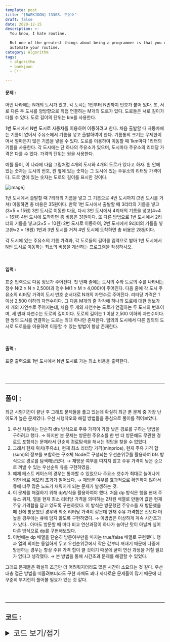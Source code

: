 ```yaml
---
template: post
title: "[BAEKJOON] 13308. 주유소"
draft: false
date: 2020-12-15
description: >-
  You know, I hate routine.

  But one of the greatest things about being a programmer is that you can
  automate your routine.
category: Algorithm
tags:
  - algorithm
  - baekjoon
  - C++

---
```




#### 문제 : 

어떤 나라에는 N개의 도시가 있고, 각 도시는 1번부터 N번까지 번호가 붙어 있다. 또, 서로 다른 두 도시를 양방향으로 직접 연결하는 M개의 도로가 있다. 도로들은 서로 길이가 다를 수 있다. 도로 길이의 단위는 km를 사용한다.

1번 도시에서 N번 도시로 자동차를 이용하여 이동하려고 한다. 처음 출발할 때 자동차에는 기름이 없어서 주유소에서 기름을 넣고 출발하여야 한다. 기름통의 크기는 무제한이어서 얼마든지 많은 기름을 넣을 수 있다. 도로를 이용하여 이동할 때 1km마다 1리터의 기름을 사용한다. 각 도시에는 단 하나의 주유소가 있으며, 도시마다 주유소의 리터당 가격은 다를 수 있다. 가격의 단위는 원을 사용한다.

예를 들어, 이 나라에 다음 그림처럼 4개의 도시와 4개의 도로가 있다고 하자. 원 안에 있는 숫자는 도시의 번호, 원 옆에 있는 숫자는 그 도시에 있는 주유소의 리터당 가격이다. 도로 옆에 있는 숫자는 도로의 길이를 표시한 것이다.

![image](https://user-images.githubusercontent.com/57346455/117329037-32486280-aecf-11eb-908b-46951a823758.png)]

1번 도시에서 출발할 때 7리터의 기름을 넣고 그 기름으로 4번 도시까지 (3번 도시를 거쳐) 이동하면 총 비용은 35원이다. 만약 1번 도시에서 출발할 때 3리터의 기름을 넣고(3×5 = 15원) 3번 도시로 이동한 다음, 다시 3번 도시에서 4리터의 기름을 넣고(4×4 = 16원) 4번 도시에 도착하면 총 비용은 31원이다. 또 다른 방법으로 1번 도시에서 2리터의 기름을 넣고(2×5 = 10원) 2번 도시로 이동하여, 2번 도시에서 9리터의 기름을 넣고(9×2 = 18원) 1번과 3번 도시를 거쳐 4번 도시에 도착하면 총 비용은 28원이다.

각 도시에 있는 주유소의 기름 가격과, 각 도로들의 길이를 입력으로 받아 1번 도시에서 N번 도시로 이동하는 최소의 비용을 계산하는 프로그램을 작성하시오.

<br/>

#### 입력 :

표준 입력으로 다음 정보가 주어진다. 첫 번째 줄에는 도시의 수와 도로의 수를 나타내는 정수 N(2 ≤ N ≤ 2,500)과 정수 M(1 ≤ M ≤ 4,000)이 주어진다. 다음 줄에 각 도시 주유소의 리터당 가격이 도시 번호 순서대로 N개의 자연수로 주어진다. 리터당 가격은 1 이상 2,500 이하의 자연수이다. 그 다음 M개의 줄 각각에 하나의 도로에 대한 정보가 세 개의 자연수로 주어지는데, 처음 두 개의 자연수는 도로가 연결하는 두 도시의 번호이며, 세 번째 자연수는 도로의 길이이다. 도로의 길이는 1 이상 2,500 이하의 자연수이다. 한 쌍의 도시를 연결하는 도로는 최대 하나만 존재한다. 임의의 도시에서 다른 임의의 도시로 도로들을 이용하여 이동할 수 있는 방법이 항상 존재한다.

<br/>

#### 출력 : 

표준 출력으로 1번 도시에서 N번 도시로 가는 최소 비용을 출력한다.

<br/>

<br/>

___

## 풀이 :

최근 시험기간이 끝난 후 그래프 문제들을 풀고 있는데 확실히 최근 푼 문제 중 가장 난이도가 높은 문제였다. 우선 시행착오와 해결 방법들을 중심으로 풀이를 적어보았다.

1. 우선 처음에는 단순히 dfs 방식으로 주유 가격이 가장 낮은 경로를 구하는 방법을 구하려고 했다. → 하지만 본 문제는 방문한 주유소를 한 번 더 방문해도 무관한 경로도 포함되는 문제라서 단순히 경로탐색을 해서는 정답을 찾을 수 없었다.
2. 그래서 현재 위치(주유소), 현재 최소 리터당 가격(minprice), 현재 주유 가격 합(sum)의 정보를 포함하는 구조체 Node로 구성되는 우선순위큐를 활용하여 bfs 방식으로 경로를 탐색해보았다. → 재방문 여부를 따지지 않고 주유 가격이 낮은 순으로 꺼낼 수 있는 우선순위 큐를 구현하였음.
3. 예제 테스트 케이스의 경우는 통과할 수 있었으나 주요소 갯수가 최대로 늘어나게 되면 바로 메모리 초과가 일어났다. → 재방문 여부를 효과적으로 확인하지 않아서 큐에 너무 많은 노드가 채워지게 되는 문제가 발생하는 것.
4. 이 문제를 해결하기 위해 dp방식을 활용하여야 했다. 처음 dp 방식은 행을 현재 주유소 위치, 열을 현재 최소 리터당 가격을 의미하는 2차원 배열로 만들어 값은 현재 주유 가격합을 담고 있도록 구현하였다. 이 방식은 방문했던 주유소를 재 방문했을 때 전에 방문했던 경우와 최소 리터당 가격이 같은데 현재 주유 가격합은 전보다 더 높을 경우에는 큐에 담지 않도록 구현하였다. → 이방법은 이상하게 계속 시간초과가 났다.. 아마도 방문할 때 마다 비교 연산과정이 하나가 늘어난 탓이 아닐까 싶어 다른 방식으로 dp를 구현해보았다.
5. 이번에는 dp 배열을 단순히 방문여부만을 따지는 true/false 배열로 구현했다. 행과 열의 의미는 동일하게 두고 우선순위큐에서 작은 값부터 꺼내기 때문에 나중에 방문하는 경우는 항상 주유 가격 합이 클 것이기 때문에 굳이 연산 과정을 거칠 필요가 없다고 생각했다. → 본 방법을 통해 시간초과 문제를 해결할 수 있었다.

그래프 문제들은 확실히 조금만 더 어려워지더라도 많은 시간이 소요되는 것 같다. 우선 대충 접근 방법을 떠올려보더라도 구현 자체도 꽤나 까다로운 문제들이 많기 때문에 더 꾸준히 부지런히 풀어볼 필요가 있는 것 같다.

<br/>

<br/>

---

## 코드 :

<details>
<summary style="cursor:pointer; font-size:1.5rem">
	코드 보기/접기
</summary>

```c++
#include <iostream>
#include <vector>
#include <utility>
#include <algorithm>
#include <queue>

#define MAX 15626000000
#define pii pair<int, int>

using namespace std;
typedef struct Node {
    long sum;
    int minprice;
    int cur;
} Node;

struct cmp {
    bool operator()(Node t, Node u) {
        return t.sum > u.sum;
    }
};

int *prices, n;
long answer = MAX;
bool dp[2501][2501];
vector<vector<pii>> route;

void bfs(int cur, int minprice, long sum) {
    priority_queue<Node, vector<Node>, cmp> pq;
    pq.push(Node{sum, minprice, cur});
    int size, i, next, nextprice;
    long nextsum;
    while (!pq.empty()) {
        cur = pq.top().cur;
        minprice = pq.top().minprice;
        sum = pq.top().sum;
        pq.pop();

        if (sum >= answer) break;
        if (dp[cur][minprice]) continue;

        dp[cur][minprice] = true;
        size = route[cur].size();
        for (i = 0; i < size; i++) {
            next = route[cur][i].first;
            nextsum = sum + minprice * route[cur][i].second;
            nextprice = min(minprice, prices[next]);
            if (nextsum > answer) continue;
            if (next == n) {
                answer = min(answer, nextsum);
                continue;
            }
            pq.push(Node{nextsum, nextprice, next});
        }
    }
}

int main() {
    ios_base::sync_with_stdio(false);
    cin.tie(NULL);
    cout.tie(NULL);
    int m, i, fir, sec, dist;
    cin >> n >> m;
    prices = new int[n + 1]{0};
    for (i = 1; i <= n; i++)
        cin >> prices[i];
    route.resize(n + 1);
    while (m--) {
        cin >> fir >> sec >> dist;
        route[fir].push_back(pii(sec, dist));
        route[sec].push_back(pii(fir, dist));
    }

    bfs(1, prices[1], 0);
    cout << answer << '\n';

    return 0;
}
```

</details>
<br/>
